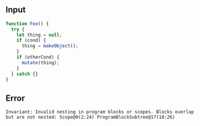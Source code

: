 
## Input

```javascript
function Foo() {
  try {
    let thing = null;
    if (cond) {
      thing = makeObject();
    }
    if (otherCond) {
      mutate(thing);
    }
  } catch {}
}

```


## Error

```
Invariant: Invalid nesting in program blocks or scopes. Blocks overlap but are not nested: Scope@0(2:24) ProgramBlockSubtree@17(18:26)
```
          
      